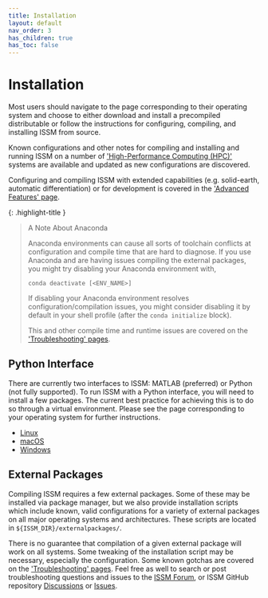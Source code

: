 ```yaml
---
title: Installation
layout: default
nav_order: 3
has_children: true
has_toc: false
---
```


<h1>Installation</h1>
Most users should navigate to the page corresponding to their operating system and choose to either download and install a precompiled distributable or follow the instructions for configuring, compiling, and installing ISSM from source.

Known configurations and other notes for compiling and installing and running ISSM on a number of 
<a href="hpc" target="_top">'High-Performance Computing (HPC)'</a>
systems are available and updated as new configurations are discovered.

Configuring and compiling ISSM with extended capabilities (e.g. solid-earth, automatic differentiation) or for development is covered in the
<a href="advanced" target="_top">'Advanced Features' page</a>.

{: .highlight-title }
> A Note About Anaconda
>
> Anaconda environments can cause all sorts of toolchain conflicts at configuration and compile time that are hard to diagnose. If you use Anaconda and are having issues compiling the external packages, you might try disabling your Anaconda environment with,
> ````
> conda deactivate [<ENV_NAME>]
> ````
> If disabling your Anaconda environment resolves configuration/compilation issues, you might consider disabling it by default in your shell profile (after the `conda initialize` block).
>
> This and other compile time and runtime issues are covered on the <a href="../troubleshooting" target="_top">'Troubleshooting' pages</a>.

## Python Interface
There are currently two interfaces to ISSM: MATLAB (preferred) or Python (not fully supported). To run ISSM with a Python interface, you will need to install a few packages. The current best practice for achieving this is to do so through a virtual environment. Please see the page corresponding to your operating system for further instructions.

- <a href="linux#python-interface" target="_top">Linux</a>
- <a href="macos#python-interface" target="_top">macOS</a>
- <a href="windows#python-interface" target="_top">Windows</a>

## External Packages
Compiling ISSM requires a few external packages. Some of these may be installed via package manager, but we also provide installation scripts which include known, valid configurations for a variety of external packages on all major operating systems and architectures. These scripts are located in `${ISSM_DIR}/externalpackages/`.

There is no guarantee that compilation of a given external package will work on all systems. Some tweaking of the installation script may be necessary, especially the configuration. Some known gotchas are covered 
on the <a href="../troubleshooting" target="_top">'Troubleshooting' pages</a>.
Feel free as well to search or post troubleshooting questions and issues to the <a href="https://issm.ess.uci.edu/forum/" target="_blank">ISSM Forum</a>, or ISSM GitHub repository <a href="https://github.com/ISSMteam/ISSM/discussions" target="_blank">Discussions</a> or <a href="https://github.com/ISSMteam/ISSM/issues" target="_blank">Issues</a>.

